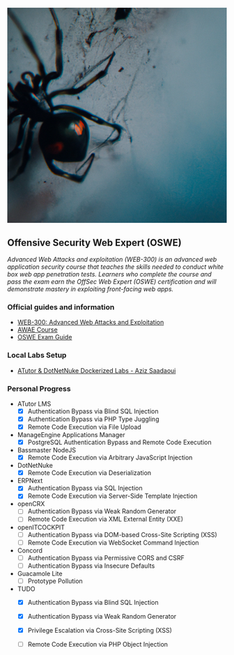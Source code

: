 ![Thumbnail](https://raw.githubusercontent.com/Xcatolin/OSWE-Prep/main/bg.png)

## Offensive Security Web Expert (OSWE)
_Advanced Web Attacks and exploitation (WEB-300) is an advanced web application security course that teaches the skills needed to conduct white box web app penetration tests. Learners who complete the course and pass the exam earn the OffSec Web Expert (OSWE) certification and will demonstrate mastery in exploiting front-facing web apps._

### Official guides and information
- [WEB-300: Advanced Web Attacks and Exploitation](https://www.offsec.com/courses/web-300/)
- [AWAE Course](https://portal.offsec.com/courses/web-300/books-and-videos/modules)
- [OSWE Exam Guide](https://help.offensive-security.com/hc/en-us/articles/360046869951-OSWE-Exam-Guide)

### Local Labs Setup
- [ATutor & DotNetNuke Dockerized Labs - Aziz Saadaoui](https://github.com/svdwi/OSWE-Labs-Poc)

### Personal Progress
* ATutor LMS
  * [x] Authentication Bypass via Blind SQL Injection
  * [x] Authentication Bypass via PHP Type Juggling
  * [x] Remote Code Execution via File Upload
* ManageEngine Applications Manager
  * [x] PostgreSQL Authentication Bypass and Remote Code Execution
* Bassmaster NodeJS
  * [x] Remote Code Execution via Arbitrary JavaScript Injection
* DotNetNuke
  * [x] Remote Code Execution via Deserialization
* ERPNext
  * [x] Authentication Bypass via SQL Injection
  * [x] Remote Code Execution via Server-Side Template Injection
* openCRX
  * [ ] Authentication Bypass via Weak Random Generator
  * [ ] Remote Code Execution via XML External Entity (XXE)
* openITCOCKPIT
  * [ ] Authentication Bypass via DOM-based Cross-Site Scripting (XSS)
  * [ ] Remote Code Execution via WebSocket Command Injection
* Concord
  * [ ] Authentication Bypass via Permissive CORS and CSRF
  * [ ] Authentication Bypass via Insecure Defaults
* Guacamole Lite
  * [ ] Prototype Pollution
* TUDO
  * [x] Authentication Bypass via Blind SQL Injection
  * [x] Authentication Bypass via Weak Random Generator
  * [x] Privilege Escalation via Cross-Site Scripting (XSS)
  * [ ] Remote Code Execution via PHP Object Injection
  
